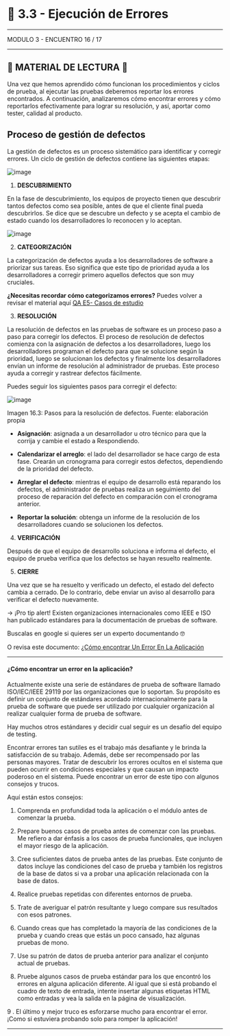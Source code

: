 # :star2: 3.3 - Ejecución de Errores

---


MODULO 3 - ENCUENTRO 16 / 17

---

## :book: MATERIAL DE LECTURA :book: 

Una vez que hemos aprendido cómo funcionan los procedimientos y ciclos de prueba, al ejecutar las pruebas deberemos reportar los errores encontrados. A continuación, analizaremos cómo encontrar errores y cómo reportarlos efectivamente para lograr su resolución, y así, aportar como tester, calidad al producto.

## Proceso de gestión de defectos

La gestión de defectos es un proceso sistemático para identificar y corregir errores. Un ciclo de 
gestión de defectos contiene las siguientes etapas:

![image](https://user-images.githubusercontent.com/72580574/218184193-b0b3344e-da2c-4836-89ee-dd83d6ba6f92.png)


1. **DESCUBRIMIENTO**

En la fase de descubrimiento, los equipos de proyecto tienen que descubrir tantos defectos como sea posible, antes de que el cliente final pueda descubrirlos. Se dice que se descubre un defecto y se acepta el cambio de estado cuando los desarrolladores lo reconocen y lo aceptan.

![image](https://user-images.githubusercontent.com/72580574/218184291-38d3a706-cdd5-4347-90bd-33dad415c9f5.png)


2. **CATEGORIZACIÓN**

La categorización de defectos ayuda a los desarrolladores de software a priorizar sus tareas. Eso significa que este tipo de prioridad ayuda a los desarrolladores a corregir primero aquellos defectos que son muy cruciales.

**¿Necesitas recordar cómo categorizamos errores?** Puedes volver a revisar el material aquí [QA E5- Casos de estudio](https://docs.google.com/document/d/1jNrJZsp_LuP2n_aDCcdkugo14vuSmXYU/edit?usp=sharing&ouid=100957054197686802986&rtpof=true&sd=true)

3. **RESOLUCIÓN**

La resolución de defectos en las pruebas de software es un proceso paso a paso para corregir los defectos. El proceso de resolución de defectos comienza con la asignación de defectos a los desarrolladores, luego los desarrolladores programan el defecto para que se solucione según la prioridad, luego se solucionan los defectos y finalmente los desarrolladores envían un informe de resolución al administrador de pruebas. Este proceso ayuda a corregir y rastrear defectos fácilmente.

Puedes seguir los siguientes pasos para corregir el defecto:

![image](https://user-images.githubusercontent.com/72580574/218184634-8cbce01e-f6e5-49a0-8a87-ab76baf8b9a6.png)

Imagen 16.3: Pasos para la resolución de defectos. Fuente: elaboración propia

- **Asignación**: asignada a un desarrollador u otro técnico para que la corrija y cambie el estado a Respondiendo.

- **Calendarizar el arreglo**: el lado del desarrollador se hace cargo de esta fase. Crearán un cronograma para corregir estos defectos, dependiendo de la prioridad del defecto.

- **Arreglar el defecto**: mientras el equipo de desarrollo está reparando los defectos, el administrador de pruebas realiza un seguimiento del proceso de reparación del defecto en comparación con el cronograma anterior.

- **Reportar la solución**: obtenga un informe de la resolución de los desarrolladores cuando se solucionen los defectos.

4. **VERIFICACIÓN**

Después de que el equipo de desarrollo soluciona e informa el defecto, el equipo de prueba verifica que los defectos se hayan resuelto realmente.

5. **CIERRE**

Una vez que se ha resuelto y verificado un defecto, el estado del defecto cambia a cerrado. De lo contrario, debe enviar un aviso al desarrollo para verificar el defecto nuevamente.

-> ¡Pro tip alert! Existen​ organizaciones internacionales como IEEE e ISO han publicado estándares para la documentación de pruebas de software.

Buscalas en google si quieres ser un experto documentando 🤓

O revisa este documento: [¿Cómo encontrar Un Error En La Aplicación](https://docs.google.com/document/d/1Fy2TeLoLa8nSlqRpkqWW44vli2ig_iRM462Ee883t4Q/edit?usp=sharing)


---

#### ¿Cómo encontrar un error en la aplicación?


Actualmente existe una serie de estándares de prueba de software llamado ISO/IEC/IEEE 29119 por las organizaciones que lo soportan. Su propósito es definir un conjunto de estándares acordado internacionalmente para la prueba de software que puede ser utilizado por cualquier organización al realizar cualquier forma de prueba de software.

Hay muchos otros estándares y decidir cual seguir es un desafío del equipo de testing.

Encontrar errores tan sutiles es el trabajo más desafiante y le brinda la satisfacción de su trabajo. Además, debe ser recompensado por las personas mayores. Tratar de descubrir los errores ocultos en el sistema que pueden ocurrir en condiciones especiales y que causan un impacto poderoso en el sistema. Puede encontrar un error de este tipo con algunos consejos y trucos.

Aquí están estos consejos:

1. Comprenda en profundidad toda la aplicación o el módulo antes de comenzar la prueba.

2. Prepare buenos casos de prueba antes de comenzar con las pruebas. Me refiero a dar énfasis a los casos de prueba funcionales, que incluyen el mayor riesgo de la aplicación.

3. Cree suficientes datos de prueba antes de las pruebas. Este conjunto de datos incluye las condiciones del caso de prueba y también los registros de la base de datos si va a probar una aplicación relacionada con la base de datos.

4. Realice pruebas repetidas con diferentes entornos de prueba.

5. Trate de averiguar el patrón resultante y luego compare sus resultados con esos patrones.

6. Cuando creas que has completado la mayoría de las condiciones de la prueba y cuando creas que estás un poco cansado, haz algunas pruebas de mono.

7. Use su patrón de datos de prueba anterior para analizar el conjunto actual de pruebas.

8. Pruebe algunos casos de prueba estándar para los que encontró los errores en alguna aplicación diferente. Al igual que si está probando el cuadro de texto de entrada, intente insertar algunas etiquetas HTML como entradas y vea la salida en la página de visualización.

9 . El último y mejor truco es esforzarse mucho para encontrar el error. ¡Como si estuviera probando solo para romper la aplicación!


---
